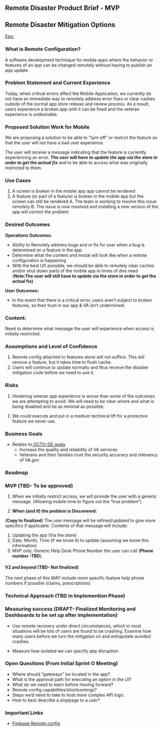 

## Remote Disaster Product Brief - MVP


## Remote Disaster Mitigation Options

[Epic](https://app.zenhub.com/workspaces/va-mobile-product-view-610035bc5395bb000e62e529/issues/gh/department-of-veterans-affairs/va-mobile-app/5120)


### What is Remote Configuration?

A software development technique for mobile apps where the behavior or features of an app can be changed remotely without having to publish an app update

### Problem Statement and Current Experience

Today, when critical errors affect the Mobile Application,  we currently do not have an immediate way to remotely address error fixes or clear cashes outside of the normal app store release and review process. 
As a result, users experience a broken app until it can be fixed and the veteran experience is undesirable.

### Proposed Solution Work for Mobile

We are proposing a solution to be able to "turn off" or restrict the feature so that the user will not have a bad user experience.

The user will receive a message indicating that the feature is currently experiencing an error. **_The user will have to update the app via the store in order to get the actual fix_** and to be able to access what was originally restricted to them.

### Use Cases

1. A screen is broken in the mobile app app cannot be rendered
2. A feature (or part of a feature) is broken in the mobile app but the screen can still be rendered
    A. The team is working to resolve this issue remotely
    B. The issue is now resolved and installing a new version of the app will correct the problem

### Desired Outcomes

**Operations Outcomes:**

* Ability to Remotely address bugs and or fix for user when a bug is determined on a feature in the app
* Determine what the content and modal will look like when a remote configuration is happening
* With the best UX possible, we should be able to remotely clear caches and/or shut down parts of the mobile app in times of dire need (**Note:The user will still have to update via the store in order to get the actual fix)**


**User Outcomes:**

* In the event that there is a critical error, users aren’t subject to broken features, so their trust in our app & VA isn’t undermined.

### Content: 

Need to determine what message the user will experience when access is initially restricted.

### Assumptions and Level of Confidence

1. Remote config attached to features alone will not suffice. This will remove a feature, but it takes time to flush cache.
2. Users will continue to update normally and thus receive the disaster mitigation code before we need to use it.


### Risks

1. Hindering veteran app experience is worse than some of the outcomes we are attempting to avoid.  We will need to be clear where and what is being disabled and be as minimal as possible.
   
3. We could execute and put in a medium technical lift for a protective feature we never use.


### Business Goals

* Relates to[ OCTO-DE goals](https://github.com/department-of-veterans-affairs/va.gov-team/tree/master/strategy#readme)
    * Increase the quality and reliability of VA services
    * Veterans and their families trust the security accuracy and relevancy of VA.gov


### Roadmap 

### MVP (TBD- To be approved)

1. When we initially restrict access, we will provide the user with a generic message. (Allowing mobile time to figure out the “true problem”)


2. **When (and if) the problem is Discovered:**

(**Copy to  finalized**) 
The user message will be refined/updated to give more specifics if applicable. Contents of that message will include:
1. Updating the app (Via the store)
2. Date, Month, Time (if we know it) to update (assuming we know this information)
3. MVP only: Generic Help Desk Phone Number the user can call (**Phone number -TBD**). 




#### V2 and beyond (TBD- Not finalized)
The next phase of this MAY include more specific feature help phone numbers if possible (claims, prescriptions)


### Technical Approach (TBD in Implemention Phase)


### Measuring success (DRAFT- Finalized Monitoring and Dashboards to be set up after implementation)

* Use remote recovery under direct circumstances, which in most situations will be lots of users are found to be crashing. Examine how many users before we turn the mitigation on and extrapolate avoided crashes.

* Measure how isolated we can specify app disruption


### Open Questions  (From Initial Sprint O Meeting)

* Where should “gateways” be located in the app?
* What is the approval path for executing an option in the UI?
* What do we need to learn before moving forward?
* Remote config capabilities/shortcomings?
* Steps we’d need to take to host more complex API logic
* How to best describe a stoppage to a user?


### Important Links


* [Firebase Remote config](https://firebase.google.com/docs/remote-config/)
